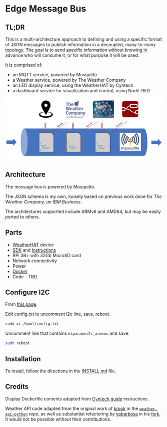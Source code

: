 # Edge Message Bus

## TL;DR

This is a multi-architecture approach to defining and using a specific format of JSON messages to publish information in a decoupled, many-to-many topology.  The goal is to send specific information without knowing in advance who will consume it, or for what purpose it will be used.

It is comprised of: 

* an MQTT service, powered by Mosquitto
* a Weather service, powered by The Weather Company
* an LED display service, using the WeatherHAT by Cyntech
* a dashboard service for visualization and control, using Node-RED

![](diagram.png)

## Architecture

The message bus is powered by Mosquitto.

The JSON schema is my own, loosely based on previous work done for _The Weather Company, an IBM Business_.

The architectures supported include ARMv6 and AMD64, but may be easily ported to others.

## Parts

* [WeatherHAT](https://shop.cyntech.co.uk/products/weatherhat) device
* [SDK](https://github.com/CyntechUK/WeatherHAT) and [Instructions](http://guides.cyntech.co.uk/weatherhat/getting-started/)
* RPi 3B+ with 32Gb MicroSD card
* Network connectivity
* Power
* [Docker](https://www.docker.com/products/docker-desktop)
* Code - TBD

## Configure I2C

From [this page](https://www.makeuseof.com/tag/enable-spi-i2c-raspberry-pi/).

Edit config.txt to uncomment i2c line, save, reboot.

``` bash
sudo vi /boot/config.txt
```

Uncomment line that contains `dtparam=i2c_arm=on` and save.

``` bash
sudo reboot
```

## Installation

To install, follow the directions in the [INSTALL.md](INSTALL.md) file.

## Credits

Display Dockerfile contents adapted from [Cyntech guide](http://guides.cyntech.co.uk/weatherhat/getting-started/#Connect_everything_up) instructions.

Weather API code adapted from the original work of [krook](https://github.com/krook) in the [`weather-api-python`](https://github.com/Call-for-Code/weather-api-python) repo, as well as substantial refactoring by [vabarbosa](https://github.com/vabarbosa) in his [fork](https://github.com/vabarbosa/weather-api-python).  It would not be possible without their contributions.
